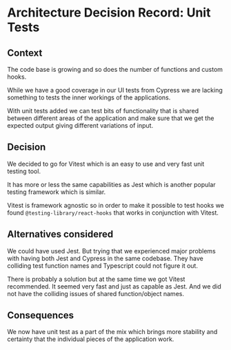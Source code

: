 # Architecture Decision Record: Unit Tests

## Context

The code base is growing and so does the number of functions and custom hooks.

While we have a good coverage in our UI tests from Cypress we are lacking
something to tests the inner workings of the applications.

With unit tests added we can test bits of functionality that is shared
between different areas of the application and make sure that we get the
expected output giving different variations of input.

## Decision

We decided to go for Vitest which is an easy to use and very fast
unit testing tool.

It has more or less the same capabilities as Jest
which is another popular testing framework which is similar.

Vitest is framework agnostic so in order to make it possible to test hooks
we found `@testing-library/react-hooks` that works in conjunction with Vitest.

## Alternatives considered

We could have used Jest. But trying that we experienced major problems
with having both Jest and Cypress in the same codebase.
They have colliding test function names and Typescript could not figure it out.

There is probably a solution but at the same time we got Vitest recommended.
It seemed very fast and just as capable as Jest. And we did not have the
colliding issues of shared function/object names.

## Consequences

We now have unit test as a part of the mix which brings more stability
and certainty that the individual pieces of the application work.
